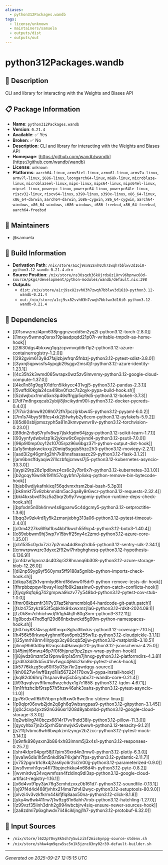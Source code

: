 ```yaml
---
aliases:
  - python312Packages.wandb
tags:
  - license/unknown
  - maintainers/samuela
  - outputs/dist
  - outputs/out
---
```


# python312Packages.wandb

## 📝 Description

CLI and library for interacting with the Weights and Biases API

## 📋 Package Information

- **Name**: `python312Packages.wandb`
- **Version**: `0.21.4`
- **Available**: ✅ Yes
- **Broken**: ✅ No
- **Description**: CLI and library for interacting with the Weights and Biases API
- **Homepage**: [https://github.com/wandb/wandb](https://github.com/wandb/wandb)
- **License**: `unknown`
- **Platforms**: `aarch64-linux`, `armv5tel-linux`, `armv6l-linux`, `armv7a-linux`, `armv7l-linux`, `i686-linux`, `loongarch64-linux`, `m68k-linux`, `microblaze-linux`, `microblazeel-linux`, `mips-linux`, `mips64-linux`, `mips64el-linux`, `mipsel-linux`, `powerpc-linux`, `powerpc64-linux`, `powerpc64le-linux`, `riscv32-linux`, `riscv64-linux`, `s390-linux`, `s390x-linux`, `x86_64-linux`, `x86_64-darwin`, `aarch64-darwin`, `i686-cygwin`, `x86_64-cygwin`, `aarch64-windows`, `x86_64-windows`, `i686-windows`, `i686-freebsd`, `x86_64-freebsd`, `aarch64-freebsd`
## 👥 Maintainers

- @samuela


## 🔧 Build Information

- **Derivation Path**: `/nix/store/a1cj9sx82svh03h7zwqh7bblwv3d16i0-python3.12-wandb-0.21.4.drv`
- **Source Position**: `/nix/store/ns30sqxb36k8jrds8z18rv96bpnwc60d-source/pkgs/development/python-modules/wandb/default.nix:398`
- **Outputs**:
  - `dist`:  `/nix/store/a1cj9sx82svh03h7zwqh7bblwv3d16i0-python3.12-wandb-0.21.4`
  - `out`:  `/nix/store/a1cj9sx82svh03h7zwqh7bblwv3d16i0-python3.12-wandb-0.21.4`

## 🔗 Dependencies

- [[01snwzmzl4pm638jnggnzvcdd5m2yq2l-python3.12-torch-2.8.0]]
- [[1mxyv5wmnq0srsx19piaadpqdd21p07r-writable-tmpdir-as-home-hook]]
- [[28l30dgs4bkxwg1qqzcpvmvqdi6rl1p2-python3.12-azure-containerregistry-1.2.0]]
- [[292gvim613y8d7fajizbjwfrqn5fnbzj-python3.12-pytest-xdist-3.8.0]]
- [[3yxnj5qpwcsfs4ypqjb29sggv2msi0j1-python3.12-azure-identity-1.23.1]]
- [[4c35h2k3wmd065wrapx0wz5zv5lmvnmy-python3.12-google-cloud-compute-1.37.0]]
- [[4kd1n81g9qg101dfcn5lkkycc431vgj5-python3.12-pandas-2.3.1]]
- [[5vsffdi0kgla24ca4l9bv0fxzc7s2qyk-pypa-build-hook.sh]]
- [[5zdwjbcx1mnd5xn3p46sffrgjp5qr9d5-python3.12-bokeh-3.7.3]]
- [[7df7m8ngxqcab2ybiji8jlxcikydm90l-python3.12-docker-pycreds-0.4.0]]
- [[7l7cir2dmw9209h072fh7pczijrkbw45-python3.12-pyyaml-6.0.2]]
- [[7m1s74byy5f8fcs4xk2j5fwhyb2y6ccm-python3.12-pyfakefs-5.9.2]]
- [[85d80sbljpmszyph5a81n3kmvpwnvr8v-python3.12-torchvision-0.23.0]]
- [[89dn2n5q67ryfv8wp7jlskfqdm64jzgy-python3.12-scikit-learn-1.7.1]]
- [[93yynfydwbvlzp1k2jyksw9c6vpjvnd4-python3.12-psutil-7.0.0]]
- [[96p9l0mp0cy12s10705rpz96x6bgz371-python-output-dist-hook]]
- [[a1y5mbpkwckxxy20miq6sgqis5hzc2h3-python3.12-moviepy-2.2.1]]
- [[aad3i2g46gm1g2hh7k8hnsfaasaazc29-python3.12-flask-3.1.2]]
- [[am6bnsffdyaqiw2i1lczbfqjcmwsl7j5-python3.12-kubernetes-asyncio-33.3.0]]
- [[aypi29rp28z1pdibwz4cs6c2y7br6x7r-python3.12-kubernetes-33.1.0]]
- [[b2gcqyf6wr8k19l1h57cgybfm7plixkq-python-remove-bin-bytecode-hook]]
- [[bjsb6wdjykafnkixq156qdvmxhsm2bai-bash-5.3p3]]
- [[bk8mkf75v8zbknmidm5ac2qa8y9r6wcr-python3.12-requests-2.32.4]]
- [[bki4kxsbvd13sz5a2bqr2b9y7vvgpmiy-python-runtime-deps-check-hook.sh]]
- [[bpfxdn5n0bk4rvw4s8gparw5c4dgcmy5-python3.12-setproctitle-1.3.6]]
- [[bqq3v9zk4rd1jy5k2zmsnjxbhg313a06-python3.12-pytest-timeout-2.4.0]]
- [[c0m4227ks6l9al1bs4kbl1kwch559cp4-python3.12-boto3-1.40.4]]
- [[c89xbbwm9hj3wp7v15bvff25ny4c2zmd-python3.12-azure-core-1.35.0]]
- [[cb1535c0ydx7ziz7p2nna4dd8nq2rdb5-python3.12-sentry-sdk-2.34.1]]
- [[cmwrpwwzrc3dyxc2f92wl7hrbghghxsq-python3.12-hypothesis-6.136.9]]
- [[cnfdzw1qnsnz4s403qr328hnanq6b308-python3.12-azure-storage-blob-12.26.0]]
- [[di2np59yg9yf560yms5ff9188a5gnlbb-python-imports-check-hook.sh]]
- [[dkqa3dj2k1vqrmlyd6hrdf8dww0f5dr9-python-remove-tests-dir-hook]]
- [[fhrpbbzpqw4bvsy4ixq1fb9k2aaslnw0-python-catch-conflicts-hook]]
- [[fjyqy8qfq6g742gmpwa9ixzv77y548bd-python3.12-pytest-cov-stub-1.0.0]]
- [[fmr06kbzmfr31l7y37az5khsmcmblq84-hardcode-git-path.patch]]
- [[fslz475zykz953f5qbkhk94xwxmzj1a6-python3.12-rdkit-2024.09.1]]
- [[fz0k8m7chhichwdj1h1g54hjfh80g3nm-python3-3.12.11]]
- [[g9bcdx47nd5qfi29d66nbxbwckd5g99m-python-namespaces-hook.sh]]
- [[h07xiy8374vsypk6fmqxr8gha3lbvkis-python3.12-coverage-7.10.5]]
- [[h456k56rkwq4yghnnf6sv6pnb255w1lz-python3.12-cloudpickle-3.1.1]]
- [[i25ymrh18rm4llrpyqx3cy80cqb5zjjw-python3.12-matplotlib-3.10.5]]
- [[ilinnj9h60d0qr6lzxqscb49aiwqbr20-python3.12-jsonschema-4.25.0]]
- [[j45jmjf6mwz46p7f0f8hjpnzi9pz2pzv-wrap-python-hook]]
- [[ji8jwdz0mzm5z19pnw8rp1a5rm7jhnxg-python3.12-platformdirs-4.3.8]]
- [[jzdl0i3di0kb5v41nvfwgc4j9dc2km9x-pytest-check-hook]]
- [[k5776kkzg5ca60lf3y03jn7kr2qwdqgy-source]]
- [[kh0627w4wff8syd1iis567224170xw3l-pypa-install-hook]]
- [[kql82d06hrq7hspaxv8wj5cb5ryabx7z-wandb-core-0.21.4]]
- [[li93qvqlvyv9fkma8wzchdyx1g7c1858-python3.12-tqdm-4.67.1]]
- [[m1frhzhcibf9rsp57h5hzw46shk3xahs-python3.12-pytest-asyncio-1.1.0]]
- [[p76r0cwlf6k97ibprrpfd8xw0r8wc3nx-stdenv-linux]]
- [[p9qlpr06xwb2jdn2q8gh6q9wbsngpas9-python3.12-gitpython-3.1.45]]
- [[q0c2cvp4yxz92n6366sr1208d8yabmbd-python3.12-google-cloud-storage-3.3.0]]
- [[q2wblirg740bczx6814r17vv1hdd38ly-python3.12-pillow-11.3.0]]
- [[qycyhbx7jn2x5jxrhi5bnnwjvk5vbwwh-python3.12-tenacity-9.1.2]]
- [[s211jfvbmc8wh6bwpkzmlzyngv2b2zcc-python3.12-pytest-mock-3.14.1]]
- [[s9nfk896ysxm3b864xh83imnm5j3x4s1-python3.12-responses-0.25.7]]
- [[shr4kfpr04pgr58j17pim39xrd4n3mw0-python3.12-plotly-6.3.0]]
- [[sva1w6dis1h5m5nkdl9a74ixjahr7fps-python3.12-pydantic-2.11.7]]
- [[v752pgnrb1c9x4j2as6yc6r2ci2n00jj-python3.12-parameterized-0.9.0]]
- [[ws9vmvh1qvs4fl73bpjnchkka4n68d4h-python3.12-pyte-0.8.2]]
- [[wvmirdvq34vqwmfxsn4fzldinq9dl3sp-python3.12-google-cloud-artifact-registry-1.16.1]]
- [[x6d4vx91py3jw76g3cmhdzvxz0b161d7-python3.12-soundfile-0.13.1]]
- [[xj97f4d4d468fjvhhx214ma7zh4l2wyc-python3.12-setuptools-80.9.0]]
- [[xlvzi4v3vzkfkrm44kifjflq8aax50na-python3.12-click-8.1.8]]
- [[yky4w8wk411rw7j1w9zg61n6ahh7irxb-python3.12-hatchling-1.27.0]]
- [[z99vzf35iinh3dnh2g994wbcbjrv4siq-ensure-newer-sources-hook]]
- [[za8zdmi7p6xghwdv7ii48cikljngj1h7-python3.12-protobuf-6.32.0]]

## 📁 Input Sources

- `/nix/store/l622p70vy8k5sh7y5wizi5f2mic6ynpg-source-stdenv.sh`
- `/nix/store/shkw4qm9qcw5sc5n1k5jznc83ny02r39-default-builder.sh`

---
*Generated on 2025-09-27 12:15:15 UTC*
